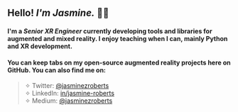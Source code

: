 ## Hello! *I'm Jasmine.* 👋🏾 

#### I'm a *Senior XR Engineer* currently developing tools and libraries for augmented and mixed reality. I enjoy teaching when I can, mainly Python and XR development.  

#### You can keep tabs on my open-source augmented reality projects here on GitHub. You can also find me on:  

> ✧ Twitter: [@jasminezroberts](https://www.twitter.com/jasminezroberts)<br/>
> ✧ LinkedIn: [in/jasmine-roberts](https://www.linkedin.com/in/jasmine-roberts)<br/>
> ✧ Medium: [@jasminezroberts](https://www.medium.com/@jasminezroberts)


